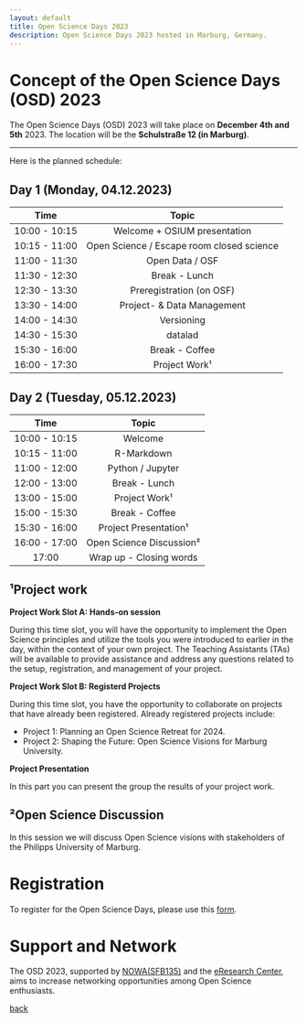 ```yaml
---
layout: default
title: Open Science Days 2023
description: Open Science Days 2023 hosted in Marburg, Germany.
---
```


# Concept of the Open Science Days (OSD) 2023

The Open Science Days (OSD) 2023 will take place on **December 4th and 5th** 2023. 
The location will be the **Schulstraße 12 (in Marburg)**. 

---

Here is the planned schedule:

## Day 1 (Monday, 04.12.2023)

| Time | Topic | 
| :---:        |     :---:     |
| 10:00 - 10:15   | Welcome + OSIUM presentation | 
| 10:15 - 11:00    | Open Science / Escape room closed science | 
| 11:00 - 11:30   | Open Data / OSF | 
| 11:30 - 12:30  | Break - Lunch | 
| 12:30 - 13:30  | Preregistration (on OSF) | 
| 13:30 - 14:00   | Project- & Data Management | 
| 14:00 - 14:30   | Versioning | 
| 14:30 - 15:30  | datalad | 
| 15:30 - 16:00  | Break - Coffee |
| 16:00 - 17:30 | Project Work¹ |


## Day 2 (Tuesday, 05.12.2023)

| Time | Topic | 
| :---:        |     :---:     |
| 10:00 - 10:15   | Welcome   |
| 10:15 - 11:00    | R-Markdown |
| 11:00 - 12:00   | Python / Jupyter |
| 12:00 - 13:00  | Break - Lunch  |
| 13:00 - 15:00  | Project Work¹ |
| 15:00 - 15:30  | Break - Coffee |
| 15:30 - 16:00  | Project Presentation¹ |
| 16:00 - 17:00 |  Open Science Discussion² |
| 17:00 | Wrap up - Closing words |

## ¹Project work
**Project Work Slot A: Hands-on session**

During this time slot, you will have the opportunity to implement the Open Science principles and utilize the tools you were introduced to earlier in the day, within the context of your own project. The Teaching Assistants (TAs) will be available to provide assistance and address any questions related to the setup, registration, and management of your project. 

**Project Work Slot B: Registerd Projects**

During this time slot, you have the opportunity to collaborate on projects that have already been registered. 
Already registered projects include:

- Project 1: Planning an Open Science Retreat for 2024.
- Project 2: Shaping the Future: Open Science Visions for Marburg University.

**Project Presentation**

In this part you can present the group the results of your project work. 

## ²Open Science Discussion
In this session we will discuss Open Science visions with stakeholders of the Philipps University of Marburg.


# Registration
To register for the Open Science Days, please use this <a href="https://docs.google.com/forms/d/e/1FAIpQLSc6gjkEU8vmLSiDUafD4ukE3eGFxA1fEL0OX0ieqjtsxxaoYQ/viewform?usp=sharing">form</a>.

# Support and Network
The OSD 2023, supported by <a href="https://www.sfb-perception.de/news/news2/2022-nowa-projekt-website.html">NOWA(SFB135)</a> and the <a href="https://www.uni-marburg.de/de/forschung/kontakt/eresearch">eResearch Center</a>, aims to increase networking opportunities among Open Science enthusiasts.

[back](./)
